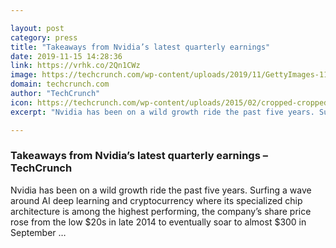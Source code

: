 ```yaml
---

layout: post
category: press
title: "Takeaways from Nvidia’s latest quarterly earnings"
date: 2019-11-15 14:28:36
link: https://vrhk.co/2Qn1CWz
image: https://techcrunch.com/wp-content/uploads/2019/11/GettyImages-1177538069.jpg?w=600
domain: techcrunch.com
author: "TechCrunch"
icon: https://techcrunch.com/wp-content/uploads/2015/02/cropped-cropped-favicon-gradient.png?w=180
excerpt: "Nvidia has been on a wild growth ride the past five years. Surfing a wave around AI deep learning and cryptocurrency where its specialized chip architecture is among the highest performing, the company’s share price rose from the low $20s in late 2014 to eventually soar to almost $300 in September …"

---
```


### Takeaways from Nvidia’s latest quarterly earnings – TechCrunch

Nvidia has been on a wild growth ride the past five years. Surfing a wave around AI deep learning and cryptocurrency where its specialized chip architecture is among the highest performing, the company’s share price rose from the low $20s in late 2014 to eventually soar to almost $300 in September …